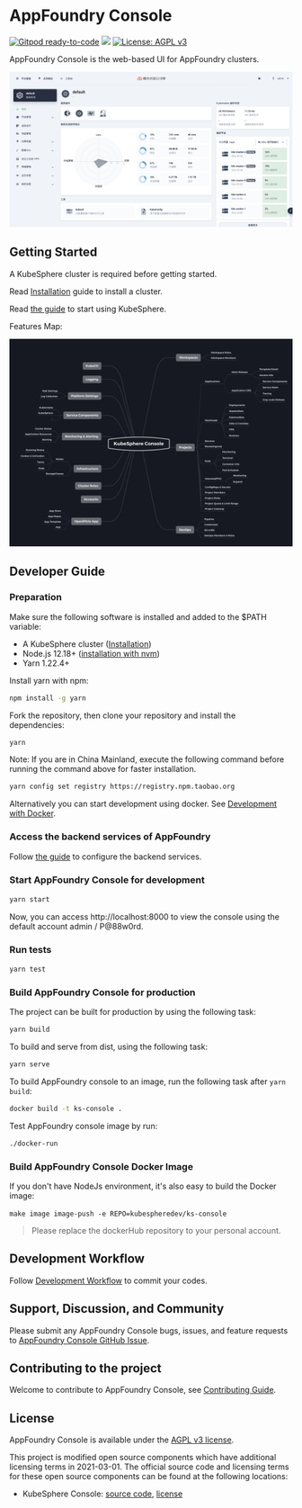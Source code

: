 # AppFoundry Console

[![Gitpod ready-to-code](https://img.shields.io/badge/Gitpod-ready--to--code-blue?logo=gitpod)](https://gitpod.io/#https://github.com/sugoncloud/appfoundry-console)
![](https://github.com/sugoncloud/console/workflows/Main/badge.svg)
[![License: AGPL v3](https://img.shields.io/badge/License-AGPL%20v3-blue.svg)](https://www.gnu.org/licenses/agpl-3.0)

AppFoundry Console is the web-based UI for AppFoundry clusters.

![AppFoundry Console](docs/images/dashboard-ui.png)

## Getting Started

A KubeSphere cluster is required before getting started.

Read [Installation](https://github.com/kubesphere/kubesphere#installation) guide to install a cluster.

Read [the guide](https://github.com/kubesphere/kubesphere#to-start-using-kubesphere) to start using KubeSphere.

Features Map:

![Features Map](docs/images/module-map.jpg)

## Developer Guide

### Preparation

Make sure the following software is installed and added to the \$PATH variable:

- A KubeSphere cluster ([Installation](https://github.com/kubesphere/kubesphere#installation))
- Node.js 12.18+ ([installation with nvm](https://github.com/creationix/nvm#usage))
- Yarn 1.22.4+

Install yarn with npm:

```sh
npm install -g yarn
```

Fork the repository, then clone your repository and install the dependencies:

```sh
yarn
```

Note: If you are in China Mainland, execute the following command before running the command above for faster installation.

```sh
yarn config set registry https://registry.npm.taobao.org
```

Alternatively you can start development using docker. See [Development with Docker](/docs/development-with-docker.md).

### Access the backend services of AppFoundry

Follow [the guide](/docs/access-backend.md) to configure the backend services.

### Start AppFoundry Console for development

```sh
yarn start
```

Now, you can access http://localhost:8000 to view the console using the default account admin / P@88w0rd.

### Run tests

```sh
yarn test
```

### Build AppFoundry Console for production

The project can be built for production by using the following task:

```sh
yarn build
```

To build and serve from dist, using the following task:

```sh
yarn serve
```

To build AppFoundry console to an image, run the following task after `yarn build`:

```sh
docker build -t ks-console .
```

Test AppFoundry console image by run:

```sh
./docker-run
```


### Build AppFoundry Console Docker Image

If you don't have NodeJs environment, it's also easy to build the Docker image:

`make image image-push -e REPO=kubespheredev/ks-console`

> Please replace the dockerHub repository to your personal account.

## Development Workflow

Follow [Development Workflow](/docs/development-workflow.md) to commit your codes.

## Support, Discussion, and Community


Please submit any AppFoundry Console bugs, issues, and feature requests to [AppFoundry Console GitHub Issue](https://github.com/kubesphere/console/issues).

## Contributing to the project

Welcome to contribute to AppFoundry Console, see [Contributing Guide](CONTRIBUTING.md).

## License

AppFoundry Console is available under the [AGPL v3 license](LICENSE).

This project is modified open source components which have additional licensing terms in 2021-03-01.  The official source code and licensing terms for these open source components can be found at the following locations:

* KubeSphere Console: [source code](https://github.com/kubesphere/console), [license](https://github.com/kubesphere/console/blob/master/LICENSE)
